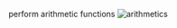 perform arithmetic functions
![arithmetics](https://github.com/user-attachments/assets/2d3b8691-ee69-491d-a4bb-68566dd4240c)
